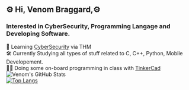 <!-- Vbraggard -->

## ⚙️ Hi, Venom Braggard,⚙️
### Interested in CyberSecurity, Programming Langage and Developing Software.

🛜​ Learning [CyberSecurity](https://tryhackme.com/r/p/venombraggard) via THM </br>
🛠️​ Currently Studying all types of stuff related to C, C++, Python, Mobile Developement. </br>
🧑‍💻 Doing some on-board programming in class with [TinkerCad](https://www.tinkercad.com/users/1mKlm0laHlE) </br>
![Venom's GitHub Stats](https://github-readme-stats.vercel.app/api?username=venombraggard&show_icons=true&theme=holi) </br>
[![Top Langs](https://github-readme-stats.vercel.app/api/top-langs/?username=venombraggard&layout=compact)](https://github.com/venombraggard/github-readme-stats) </br>


